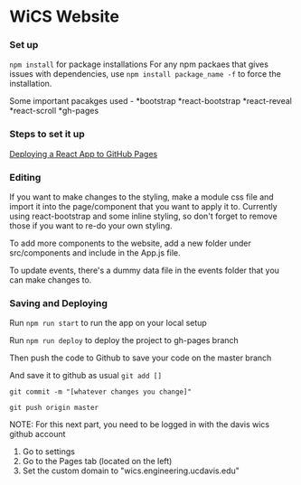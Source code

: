 # WiCS Website


### Set up
`npm install` for package installations
For any npm packaes that gives issues with dependencies, use `npm install package_name -f` to force the installation. 

Some important pacakges used - 
*bootstrap
*react-bootstrap
*react-reveal
*react-scroll
*gh-pages

### Steps to set it up 
[Deploying a React App to GitHub Pages](https://github.com/gitname/react-gh-pages)

### Editing
If you want to make changes to the styling, make a module css file and import it into the page/component that you want to apply it to. Currently using react-bootstrap and some inline styling, so don't forget to remove those if you want to re-do your own styling.

To add more components to the website, add a new folder under src/components and include in the App.js file. 

To update events, there's a dummy data file in the events folder that you can make changes to.

### Saving and Deploying 
Run `npm run start` to run the app on your local setup

Run `npm run deploy` to deploy the project to gh-pages branch

Then push the code to Github to save your code on the master branch

And save it to github as usual
`git add []`

`git commit -m "[whatever changes you change]"`

`git push origin master`

NOTE: For this next part, you need to be logged in with the davis wics github account
1. Go to settings
2. Go to the Pages tab (located on the left) 
3. Set the custom domain to "wics.engineering.ucdavis.edu"
